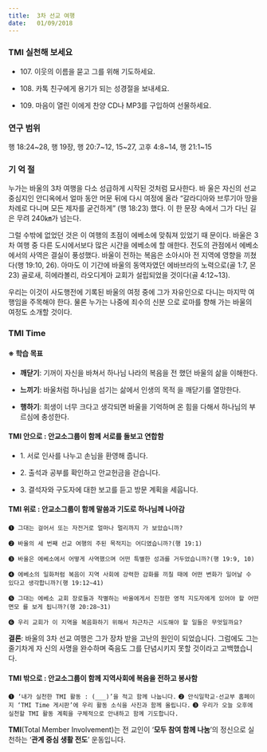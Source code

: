 ```yaml
---
title:  3차 선교 여행
date:   01/09/2018
---
```


### TMI 실천해 보세요

- 107\. 이웃의 이름을 묻고 그를 위해 기도하세요.

- 108\. 카톡 친구에게 용기가 되는 성경절을 보내세요.

- 109\. 마음이 열린 이에게 찬양 CD나 MP3를 구입하여 선물하세요.

### 연구 범위

행 18:24~28, 행 19장, 행 20:7~12, 15~27, 고후 4:8~14, 행 21:1~15

### 기 억 절

누가는 바울의 3차 여행을 다소 성급하게 시작된 것처럼 묘사한다. 바
울은 자신의 선교 중심지인 안디옥에서 얼마 동안 머문 뒤에 다시 여정에
올라 “갈라디아와 브루기아 땅을 차례로 다니며 모든 제자를 굳건하게”
(행 18:23) 했다. 이 한 문장 속에서 그가 다닌 길은 무려 240㎞가 넘는다.

그럴 수밖에 없었던 것은 이 여행의 초점이 에베소에 맞춰져 있었기 때
문이다. 바울은 3차 여행 중 다른 도시에서보다 많은 시간을 에베소에 할
애한다. 전도의 관점에서 에베소에서의 사역은 결실이 풍성했다. 바울이
전하는 복음은 소아시아 전 지역에 영향을 끼쳤다(행 19:10, 26). 아마도
이 기간에 바울의 동역자였던 에바브라의 노력으로(골 1:7, 몬 23) 골로새,
히에라볼리, 라오디게아 교회가 설립되었을 것이다(골 4:12~13).

우리는 이것이 사도행전에 기록된 바울의 여정 중에 그가 자유인으로
다니는 마지막 여행임을 주목해야 한다. 물론 누가는 나중에 죄수의 신분
으로 로마를 향해 가는 바울의 여정도 소개할 것이다.

### TMI Time

#### ※ 학습 목표

- **깨닫기**: 기꺼이 자신을 바쳐서 하나님 나라의 복음을 전
했던 바울의 삶을 이해한다.

- **느끼기**: 바울처럼 하나님을 섬기는 삶에서 인생의 목적
을 깨닫기를 열망한다.

- **행하기**: 희생이 너무 크다고 생각되면 바울을 기억하며
온 힘을 다해서 하나님의 부르심에 충성한다.

#### TMI 안으로 : 안교소그룹이 함께 서로를 돌보고 연합함

- 1\. 서로 인사를 나누고
      손님을 환영해 줍니다.

- 2\. 출석과 공부를 확인하고
      안교헌금을 걷습니다.

- 3\. 결석자와 구도자에
      대한 보고를 듣고
      방문 계획을 세웁니다.

#### TMI 위로 : 안교소그룹이 함께 말씀과 기도로 하나님께 나아감

`➊ 그대는 걸어서 또는 자전거로 얼마나 멀리까지 가 보았습니까?`

`➋ 바울의 세 번째 선교 여행의 주된 목적지는 어디였습니까?(행 19:1)`

`➌ 바울은 에베소에서 어떻게 사역했으며 어떤 특별한 성과를 거두었습니까?(행 19:9, 10)`

`➍ 에베소의 일화처럼 복음이 지역 사회에 강력한 감화를 끼칠 때에 어떤 변화가 일어날 수 있다고
생각합니까?(행 19:12~41)`

`➎ 그대는 에베소 교회 장로들과 작별하는 바울에게서 진정한 영적 지도자에게 있어야 할 어떤 면모
를 보게 됩니까?(행 20:28~31)`

`➏ 우리 교회가 이 지역을 복음화하기 위해서 차근차근 시도해야 할 일들은 무엇일까요?`

**결론**: 바울의 3차 선교 여행은 그가 장차 받을 고난의 원인이 되었습니다. 그럼에도 그는 줄기차게 자
신의 사명을 완수하며 죽음도 그를 단념시키지 못할 것이라고 고백했습니다.

#### TMI 밖으로 : 안교소그룹이 함께 지역사회에 복음을 전하고 봉사함

`➊ ‘내가 실천한 TMI 활동 : (___)’을 적고 함께 나눕니다.`
`➋ 안식일학교·선교부 홈페이지 ‘TMI Time 게시판’에 우리 활동 소식을 사진과 함께 올립니다.`
`➌ 우리가 오늘 오후에 실천할 TMI 활동 계획을 구체적으로 안내하고 함께 기도합니다.`

**TMI**(Total Member Involvement)는 전 교인이 ‘**모두 참여 함께 나눔**’의 정신으로 실천하는 ‘**관계 중심 생활 전도**’ 운동입니다.